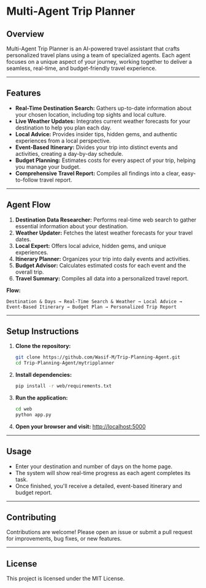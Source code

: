 # Multi-Agent Trip Planner

## Overview
Multi-Agent Trip Planner is an AI-powered travel assistant that crafts personalized travel plans using a team of specialized agents. Each agent focuses on a unique aspect of your journey, working together to deliver a seamless, real-time, and budget-friendly travel experience.

---

## Features
- **Real-Time Destination Search:** Gathers up-to-date information about your chosen location, including top sights and local culture.
- **Live Weather Updates:** Integrates current weather forecasts for your destination to help you plan each day.
- **Local Advice:** Provides insider tips, hidden gems, and authentic experiences from a local perspective.
- **Event-Based Itinerary:** Divides your trip into distinct events and activities, creating a day-by-day schedule.
- **Budget Planning:** Estimates costs for every aspect of your trip, helping you manage your budget.
- **Comprehensive Travel Report:** Compiles all findings into a clear, easy-to-follow travel report.

---

## Agent Flow
1. **Destination Data Researcher:** Performs real-time web search to gather essential information about your destination.
2. **Weather Updater:** Fetches the latest weather forecasts for your travel dates.
3. **Local Expert:** Offers local advice, hidden gems, and unique experiences.
4. **Itinerary Planner:** Organizes your trip into daily events and activities.
5. **Budget Advisor:** Calculates estimated costs for each event and the overall trip.
6. **Travel Summary:** Compiles all data into a personalized travel report.

**Flow:**
```
Destination & Days → Real-Time Search & Weather → Local Advice → Event-Based Itinerary → Budget Plan → Personalized Trip Report
```

---

## Setup Instructions

1. **Clone the repository:**
   ```bash
   git clone https://github.com/Wasif-M/Trip-Planning-Agent.git
   cd Trip-Planning-Agent/mytripplanner
   ```
2. **Install dependencies:**
   ```bash
   pip install -r web/requirements.txt
   ```
3. **Run the application:**
   ```bash
   cd web
   python app.py
   ```
4. **Open your browser and visit:**
   [http://localhost:5000](http://localhost:5000)

---

## Usage
- Enter your destination and number of days on the home page.
- The system will show real-time progress as each agent completes its task.
- Once finished, you'll receive a detailed, event-based itinerary and budget report.

---

## Contributing
Contributions are welcome! Please open an issue or submit a pull request for improvements, bug fixes, or new features.

---

## License
This project is licensed under the MIT License.
